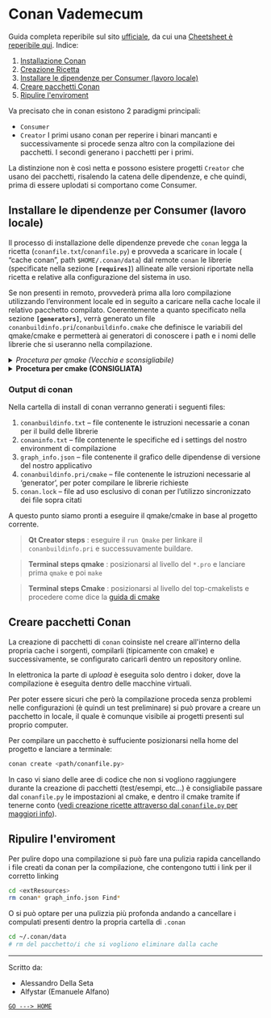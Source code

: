 # Conan Vademecum

Guida completa reperibile sul sito [ufficiale](https://docs.conan.io/), da cui una [Cheetsheet è reperibile qui](https://docs.conan.io/en/lates/cheetsheet.html).
Indice:

1. [Installazione Conan](conan_installazione.md)
2. [Creazione Ricetta](conan_scrivereRicette.md)
3. [Installare le dipendenze per Consumer (lavoro locale)](#dip-Install-Consumer)
4. [Creare pacchetti Conan](#pack-create)
5. [Ripulire l'enviroment](#envClean)

Va precisato che in conan esistono 2 paradigmi principali:

- `Consumer`
- `Creator`
  I primi usano conan per reperire i binari mancanti e successivamente si procede senza altro con la compilazione dei pacchetti.
  I secondi generano i pacchetti per i primi.

La distinzione non è così netta e possono esistere progetti `Creator` che usano dei pacchetti, risalendo la catena delle dipendenze, e che quindi, prima di essere uplodati si comportano come Consumer.

## <a name="dip-Install-Consumer"> Installare le dipendenze per Consumer (lavoro locale) </a>

Il processo di installazione delle dipendenze prevede che `conan` legga la ricetta (`conanfile.txt`/`conanfile.py`) e provveda a scaricare in locale ( “cache conan”, path `$HOME/.conan/data`) dal remote `conan` le librerie (specificate nella sezione **`[requires]`**) allineate alle versioni riportate nella ricetta e relative alla configurazione del sistema in uso.

Se non presenti in remoto, provvederà prima alla loro compilazione utilizzando l’environment locale ed in seguito a caricare nella cache locale il relativo pacchetto compilato.
Coerentemente a quanto specificato nella sezione **`[generators]`**, verrà generato un file `conanbuildinfo.pri`/`conanbuildinfo.cmake` che definisce le variabili del qmake/cmake e permetterà ai generatori di conoscere i path e i nomi delle librerie che si useranno nella compilazione.

<details>
<summary> <i> Procetura per qmake (Vecchia e sconsigliabile) </i>  </summary>

  Operativamente occorre percorrere i seguenti step, posizionandosi dentro `extResources`  (e avendo precedentemente popolato il `extResources.pri` come visto nel [capitolo della scrittura delle ricette per qmake](conan_scrivereRicette.md))

```bash
conanLogin # se precedentemente non chiamato
conan install ..
```

**L'uso di questa modalità è adatta a un uso `Consumer` e rende problematico usare il codice per creare pacchetti `Creator`.**

</details>

<details>
<summary> <b> Procetura per cmake (CONSIGLIATA) </b>  </summary>

  Per usare questa procedura il/i cmake che richiedono l'uso di conan si DEVONO ASPETTARE che il `conanbuildinfo.cmake` si trovi dentro la cartella di compilazione, a codice l'include deve essere:

```cmake
include(${CMAKE_BINARY_DIR}/conanbuildinfo.cmake)    # Conan setting recuperato dinamicamente
```

  Con la presenza di questo path dinamico, si rende il CMakefile in grado di essere usato con successo tanto per le fasi del progetto in cui il pacchetto è `Consumer` che nella fase in cui diventi eventualmente `Creator`.

  Facendo così, è possibile posizionare la roba di `conan` dentro la directory in cui si vuole compilare con cmake, decisa da noi nel caso `Consumer` e scelta da `conan` all'interno della sua cache della fase `Creator`.

```bash
cd <path_CMakeLists.txt_toplevel>
mkdir -p build
cd build
conan install <path/conanfile.py>
cmake ..
# ...
```

</details>

### Output di conan

Nella cartella di install di conan verranno generati i seguenti files:

1. `conanbuildinfo.txt` – file contenente le istruzioni necessarie a conan per il build delle
   librerie
2. `conaninfo.txt` – file contenente le specifiche ed i settings del nostro environment di
   compilazione
3. `graph_info.json` – file contenente il grafico delle dipendense di versione del nostro
   applicativo
4. `conanbuildinfo.pri/cmake` – file contenente le istruzioni necessarie al ‘generator’, per poter compilare le librerie richieste
5. `conan.lock` – file ad uso esclusivo di conan per l’utilizzo sincronizzato dei file sopra citati

A questo punto siamo pronti a eseguire il qmake/cmake in base al  progetto corrente.

> **Qt Creator steps** : eseguire il `run Qmake` per linkare il `conanbuildinfo.pri` e successuvamente buildare.

> **Terminal steps qmake** : posizionarsi al livello del `*.pro` e lanciare prima `qmake` e poi `make`

> **Terminal steps Cmake** : posizionarsi al livello del top-cmakelists e procedere come dice la [guida di cmake](../cmake/README.md)

## <a name="pack-create"> Creare pacchetti Conan </a>

La creazione di pacchetti di `conan` coinsiste nel creare all'interno della propria cache i sorgenti, compilarli (tipicamente con cmake) e successivamente, se configurato caricarli dentro un repository online.

In elettronica la parte di *upload* è eseguita solo dentro i doker, dove la compilazione è eseguita dentro delle macchine virtuali.

Per poter essere sicuri che però la compilazione proceda senza problemi nelle configurazioni (è quindi un test preliminare) si può provare a creare un pacchetto in locale, il quale è comunque visibile ai progetti presenti sul proprio computer.

Per compilare un pacchetto è suffuciente posizionarsi nella home del progetto e lanciare a terminale:

```bash
conan create <path/conanfile.py>
```

In caso vi siano delle aree di codice che non si vogliono raggiungere durante la creazione di pacchetti (test/esempi, etc...) è consigliabile passare dal `conanfile.py` le impostazioni al cmake, e dentro il cmake tramite if tenerne conto ([vedi creazione ricette attraverso dal `conanfile.py` per maggiori info](conan_scrivereRicette.md)).

## <a name="envClean"> Ripulire l'enviroment </a>

Per pulire dopo una compilazione si può fare una pulizia rapida cancellando i file creati da conan per la compilazione, che contengono tutti i link per il corretto linking

```bash
cd <extResources>
rm conan* graph_info.json Find*
```

O si può optare per una pulizzia più profonda andando a cancellare i compulati presenti dentro la propria cartella di `.conan`

```bash
cd ~/.conan/data
# rm del pacchetto/i che si vogliono eliminare dalla cache
```

---

Scritto da:

- Alessandro Della Seta
- Alfystar (Emanuele Alfano)

[`GO ---> HOME`](../README.md)
